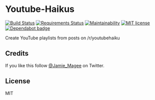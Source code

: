 # Youtube-Haikus

[![Build Status](https://travis-ci.org/JamieMagee/Youtube-Haikus.svg?branch=master)](https://travis-ci.org/JamieMagee/Youtube-Haikus)
[![Requirements Status](https://requires.io/github/JamieMagee/Youtube-Haikus/requirements.svg?branch=master)](https://requires.io/github/JamieMagee/Youtube-Haikus/requirements/?branch=master)
[![Maintainability](https://api.codeclimate.com/v1/badges/f4a5afe821741889f219/maintainability)](https://codeclimate.com/github/JamieMagee/Youtube-Haikus/maintainability)
[![MIT license](https://img.shields.io/badge/license-MIT-blue.svg)](http://opensource.org/licenses/MIT)
[![Dependabot badge](https://img.shields.io/badge/Dependabot-enabled-blue.svg)](https://dependabot.com/)

Create YouTube playlists from posts on /r/youtubehaiku

## Credits

If you like this follow [@Jamie_Magee](https://twitter.com/Jamie_Magee) on Twitter.

## License

MIT
